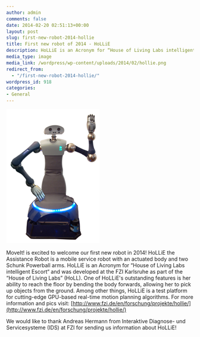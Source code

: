 ```yaml
---
author: admin
comments: false
date: 2014-02-20 02:51:13+00:00
layout: post
slug: first-new-robot-2014-hollie
title: First new robot of 2014 - HoLLiE
description: HoLLiE is an Acronym for “House of Living Labs intelligent Escort“ and was developed at the FZI Karlsruhe as part of the “House of Living Labs” (HoLL).
media_type: image
media_link: /wordpress/wp-content/uploads/2014/02/hollie.png
redirect_from: 
  - "/first-new-robot-2014-hollie/"
wordpress_id: 918
categories:
- General
---
```



[![](/wordpress/wp-content/uploads/2014/02/hollie.png)](/hollie/)

MoveIt! is excited to welcome our first new robot in 2014! HoLLiE the Assistance Robot is a mobile service robot with an actuated body and two Schunk Powerball arms. HoLLiE is an Acronym for “House of Living Labs intelligent Escort“ and was developed at the FZI Karlsruhe as part of the “House of Living Labs” (HoLL). One of HoLLiE's outstanding features is her ability to reach the floor by bending the body forwards, allowing her to pick up objects from the ground. Among other things, HoLLiE is a test platform for cutting-edge GPU-based real-time motion planning algorithms. For more information and pics visit: [http://www.fzi.de/en/forschung/projekte/hollie/](http://www.fzi.de/en/forschung/projekte/hollie/)

We would like to thank Andreas Hermann from Interaktive Diagnose- und Servicesysteme (IDS) at FZI for sending us information about HoLLiE!
